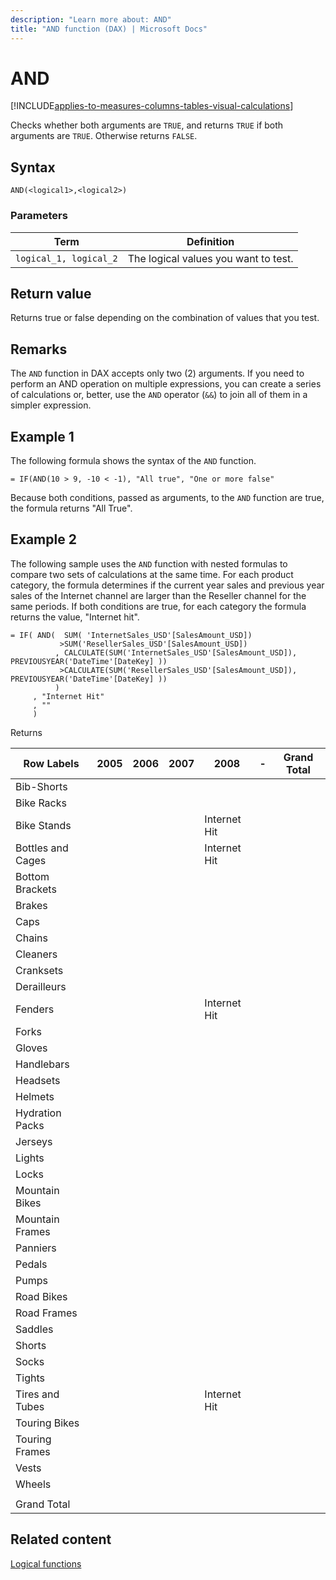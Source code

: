 ```yaml
---
description: "Learn more about: AND"
title: "AND function (DAX) | Microsoft Docs"
---
```

# AND

[!INCLUDE[applies-to-measures-columns-tables-visual-calculations](includes/applies-to-measures-columns-tables-visual-calculations.md)]

Checks whether both arguments are `TRUE`, and returns `TRUE` if both arguments are `TRUE`. Otherwise returns `FALSE`.  
  
## Syntax  
  
```dax
AND(<logical1>,<logical2>)  
```
  
### Parameters  
  
|Term|Definition|  
|--------|--------------|  
|`logical_1, logical_2`|The logical values you want to test.|  
  
## Return value

Returns true or false depending on the combination of values that you test.  
  
## Remarks

The `AND` function in DAX accepts only two (2) arguments. If you need to perform an AND operation on multiple expressions, you can create a series of calculations or, better, use the `AND` operator (`&&`) to join all of them in a simpler expression.  
  
## Example 1

The following formula shows the syntax of the `AND` function.  
  
```dax
= IF(AND(10 > 9, -10 < -1), "All true", "One or more false"  
```

Because both conditions, passed as arguments, to the `AND` function are true, the formula returns "All True".  
  
## Example 2

The following sample uses the `AND` function with nested formulas to compare two sets of calculations at the same time. For each product category, the formula determines if the current year sales and previous year sales of the Internet channel are larger than the Reseller channel for the same periods. If both conditions are true, for each category the formula returns the value, "Internet hit".  

```dax
= IF( AND(  SUM( 'InternetSales_USD'[SalesAmount_USD])  
           >SUM('ResellerSales_USD'[SalesAmount_USD])  
          , CALCULATE(SUM('InternetSales_USD'[SalesAmount_USD]), PREVIOUSYEAR('DateTime'[DateKey] ))   
           >CALCULATE(SUM('ResellerSales_USD'[SalesAmount_USD]), PREVIOUSYEAR('DateTime'[DateKey] ))  
          )  
     , "Internet Hit"  
     , ""  
     )  
```

Returns
  
|Row Labels|2005|2006|2007|2008|-|Grand Total|  
|----------------|-----------------|----|----|----|----|----|  
|Bib-Shorts|||||||  
|Bike Racks|||||||  
|Bike Stands||||Internet Hit|||  
|Bottles and Cages||||Internet Hit|||  
|Bottom Brackets|||||||  
|Brakes|||||||  
|Caps|||||||  
|Chains|||||||  
|Cleaners|||||||  
|Cranksets|||||||  
|Derailleurs|||||||  
|Fenders||||Internet Hit|||  
|Forks|||||||  
|Gloves|||||||  
|Handlebars|||||||  
|Headsets|||||||  
|Helmets|||||||  
|Hydration Packs|||||||  
|Jerseys|||||||  
|Lights|||||||  
|Locks|||||||  
|Mountain Bikes|||||||  
|Mountain Frames|||||||  
|Panniers|||||||  
|Pedals|||||||  
|Pumps|||||||  
|Road Bikes|||||||  
|Road Frames|||||||  
|Saddles|||||||  
|Shorts|||||||  
|Socks|||||||  
|Tights|||||||  
|Tires and Tubes||||Internet Hit|||  
|Touring Bikes|||||||  
|Touring Frames|||||||  
|Vests|||||||  
|Wheels|||||||  
||||||||  
|Grand Total|||||||  
  
## Related content

[Logical functions](logical-functions-dax.md)  
